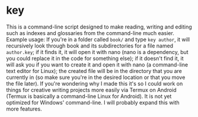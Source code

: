 # key
This is a command-line script designed to make reading, writing and editing such as indexes and glossaries from the command-line much easier. Example usage: If you're in a folder called `book/` and type `key author`, it will recursively look through book and its subdirectories for a file named `author.key`; if it finds it, it will open it with nano (nano is a dependency, but you could replace it in the code for something else); if it doesn't find it, it will ask you if you want to create it and open it with nano (a command-line text editor for Linux); the created file will be in the directory that you are currently in (so make sure you're in the desired location or that you move the file later). If you're wondering why I made this it's so I could work on things for creative writing projects more easily via Termux on Android (Termux is basically a command-line Linux for Android). It is not yet optimized for Windows' command-line. I will probably expand this with more features.
